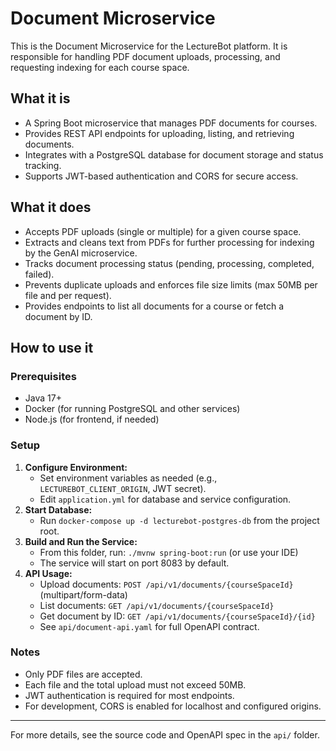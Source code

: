 # Document Microservice

This is the Document Microservice for the LectureBot platform. It is responsible for handling PDF document uploads, processing, and requesting indexing for each course space.

## What it is
- A Spring Boot microservice that manages PDF documents for courses.
- Provides REST API endpoints for uploading, listing, and retrieving documents.
- Integrates with a PostgreSQL database for document storage and status tracking.
- Supports JWT-based authentication and CORS for secure access.

## What it does
- Accepts PDF uploads (single or multiple) for a given course space.
- Extracts and cleans text from PDFs for further processing for indexing by the GenAI microservice.
- Tracks document processing status (pending, processing, completed, failed).
- Prevents duplicate uploads and enforces file size limits (max 50MB per file and per request).
- Provides endpoints to list all documents for a course or fetch a document by ID.

## How to use it

### Prerequisites
- Java 17+
- Docker (for running PostgreSQL and other services)
- Node.js (for frontend, if needed)

### Setup
1. **Configure Environment:**
   - Set environment variables as needed (e.g., `LECTUREBOT_CLIENT_ORIGIN`, JWT secret).
   - Edit `application.yml` for database and service configuration.
2. **Start Database:**
   - Run `docker-compose up -d lecturebot-postgres-db` from the project root.
3. **Build and Run the Service:**
   - From this folder, run: `./mvnw spring-boot:run` (or use your IDE)
   - The service will start on port 8083 by default.
4. **API Usage:**
   - Upload documents: `POST /api/v1/documents/{courseSpaceId}` (multipart/form-data)
   - List documents: `GET /api/v1/documents/{courseSpaceId}`
   - Get document by ID: `GET /api/v1/documents/{courseSpaceId}/{id}`
   - See `api/document-api.yaml` for full OpenAPI contract.

### Notes
- Only PDF files are accepted.
- Each file and the total upload must not exceed 50MB.
- JWT authentication is required for most endpoints.
- For development, CORS is enabled for localhost and configured origins.

---
For more details, see the source code and OpenAPI spec in the `api/` folder.
